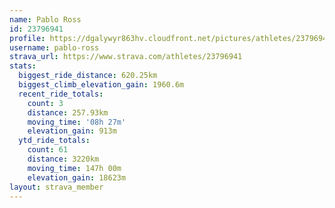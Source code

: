 ```yaml
---
name: Pablo Ross
id: 23796941
profile: https://dgalywyr863hv.cloudfront.net/pictures/athletes/23796941/14615399/1/large.jpg
username: pablo-ross
strava_url: https://www.strava.com/athletes/23796941
stats:
  biggest_ride_distance: 620.25km
  biggest_climb_elevation_gain: 1960.6m
  recent_ride_totals:
    count: 3
    distance: 257.93km
    moving_time: '08h 27m'
    elevation_gain: 913m
  ytd_ride_totals:
    count: 61
    distance: 3220km
    moving_time: 147h 00m
    elevation_gain: 18623m
layout: strava_member
--- 
```

